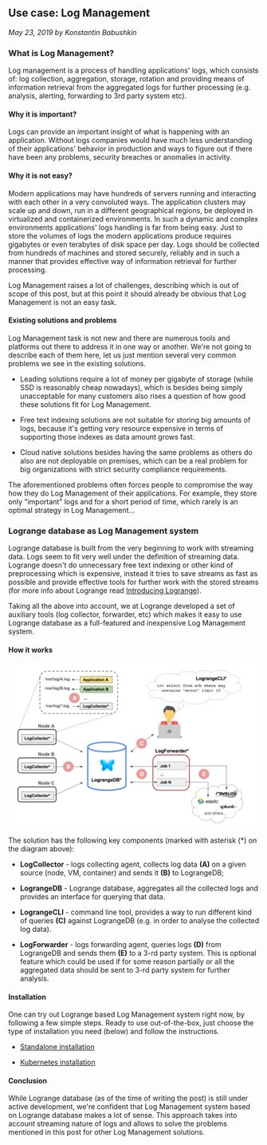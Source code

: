 ## Use case: Log Management

_May 23, 2019 by Konstantin Babushkin_

### What is Log Management?

Log management is a process of handling applications' logs, which consists of: log collection, aggregation, storage, rotation and providing means of information retrieval from the aggregated logs for further processing (e.g. analysis, alerting, forwarding to 3rd party system etc). 

#### Why it is important?

Logs can provide an important insight of what is happening with an application. Without logs companies would have much less understanding of their applications' behavior in production and ways to figure out if there have been any problems, security breaches or anomalies in activity.

#### Why it is not easy?

Modern applications may have hundreds of servers running and interacting with each other in a very convoluted ways. The application clusters may scale up and down, run in a different geographical regions, be deployed in virtualized and containerized environments. In such a dynamic and complex environments applications' logs handling is far from being easy. Just to store the volumes of logs the modern applications produce requires gigabytes or even terabytes of disk space per day. Logs should be collected from hundreds of machines and stored securely, reliably and in such a manner that provides effective way of information retrieval for further processing.

Log Management raises a lot of challenges, describing which is out of scope of this post, but at this point it should already be obvious that Log Management is not an easy task.
      
#### Existing solutions and problems

Log Management task is not new and there are numerous tools and platforms out there to address it in one way or another. We're not going to describe each of them here, let us just mention several very common problems we see in the existing solutions.

- Leading solutions require a lot of money per gigabyte of storage (while SSD is reasonably cheap nowadays), which is besides being simply unacceptable for many customers also rises a question of how good these solutions fit for Log Management.

- Free text indexing solutions are not suitable for storing big amounts of logs, because it's getting very resource expensive in terms of supporting those indexes as data amount grows fast.

- Cloud native solutions besides having the same problems as others do also are not deployable on premises, which can be a real problem for big organizations with strict security compliance requirements.

The aforementioned problems often forces people to compromise the way how they do Log Management of their applications. For example, they store only "important" logs and for a short period of time, which rarely is an optimal strategy in Log Management...

### Logrange database as Log Management system

Logrange database is built from the very beginning to work with streaming data. Logs seem to fit very well under the definition of streaming data. Logrange doesn't do unnecessary free text indexing or other kind of preprocessing which is expensive, instead it tries to save streams as fast as possible and provide effective tools for further work with the stored streams (for more info about Logrange read [Introducing Logrange](https://www.logrange.io/blog/introduction.html)).

Taking all the above into account, we at Logrange developed a set of auxiliary tools (log collector, forwarder, etc) which makes it easy to use Logrange database as a full-featured and inexpensive Log Management system.

#### How it works

![](assets/usecases/logmanagement/how_it_works.png)

The solution has the following key components (marked with asterisk (*) on the diagram above):

- **LogCollector** - logs collecting agent, collects log data **(A)** on a given source (node, VM, container) and sends it **(B)** to LograngeDB;

- **LograngeDB** - Logrange database, aggregates all the collected logs and provides an interface for querying that data.

- **LograngeCLI** - command line tool, provides a way to run different kind of queries **(C)** against LograngeDB (e.g. in order to analyse the collected log data).

- **LogForwarder** - logs forwarding agent, queries logs **(D)** from LograngeDB and sends them **(E)** to a 3-rd party system. This is optional feature which could be used if for some reason partially or all the aggregated data should be sent to 3-rd party system for further analysis.

#### Installation

One can try out Logrange based Log Management system right now, by following a few simple steps. Ready to use out-of-the-box, just choose the type of installation you need (below) and follow the instructions.

- [Standalone installation](https://github.com/logrange/logrange#quick-start)

- [Kubernetes installation](https://github.com/logrange/k8s#logrange-k8s-installation)

#### Conclusion

While Logrange database (as of the time of writing the post) is still under active development, we're confident that Log Management system based on Logrange database makes a lot of sense. This approach takes into account streaming nature of logs and allows to solve the problems mentioned in this post for other Log Management solutions.
